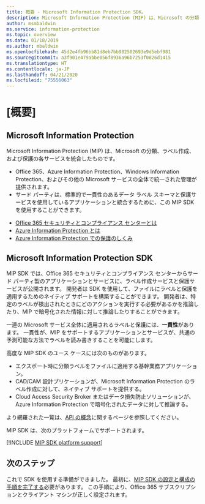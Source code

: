 ```yaml
---
title: 概要 - Microsoft Information Protection SDK。
description: Microsoft Information Protection (MIP) は、Microsoft の分類、ラベル作成、および保護の各サービスを 1 つの管理エクスペリエンスとソフトウェア開発キット (SDK) に統合したものです。
author: msmbaldwin
ms.service: information-protection
ms.topic: overview
ms.date: 01/18/2019
ms.author: mbaldwin
ms.openlocfilehash: 45d2e4fb96bb81d8eb7bb982502693e9d5ebf981
ms.sourcegitcommit: a3f901e479abbe056f8936a96b7253f0826d1415
ms.translationtype: HT
ms.contentlocale: ja-JP
ms.lasthandoff: 04/21/2020
ms.locfileid: "75556063"
---
```

# <a name="overview"></a>[概要]

## <a name="microsoft-information-protection"></a>Microsoft Information Protection

Microsoft Information Protection (MIP) は、Microsoft の分類、ラベル作成、および保護の各サービスを統合したものです。

- Office 365、Azure Information Protection、Windows Information Protection、およびその他の Microsoft サービスの全体で統一された管理が提供されます。 
- サード パーティは、標準的で一貫性のあるデータ ラベル スキーマと保護サービスを使用しているアプリケーションと統合するために、この MIP SDK を使用することができます。

* [Office 365 セキュリティとコンプライアンス センターとは](https://docs.microsoft.com/office365/securitycompliance/)
* [Azure Information Protection とは](/azure/information-protection/understand-explore/what-is-information-protection)
* [Azure Information Protection での保護のしくみ](/azure/information-protection/understand-explore/what-is-information-protection#how-data-is-protected)

## <a name="microsoft-information-protection-sdk"></a>Microsoft Information Protection SDK

MIP SDK では、Office 365 セキュリティとコンプライアンス センターからサード パーティ製のアプリケーションとサービスに、ラベル作成サービスと保護サービスが公開されます。 開発者は SDK を使用して、ファイルにラベルと保護を適用するためのネイティブ サポートを構築することができます。 開発者は、特定のラベルが検出されたときにどのアクションを実行する必要があるかを推論したり、MIP で暗号化された情報に対して推論したりすることができます。 

一連の Microsoft サービス全体に適用されるラベルと保護には、**一貫性**があります。 一貫性が、MIP をサポートするアプリケーションとサービスが、共通の予測可能な方法でラベルを読み書きすることを可能にします。

高度な MIP SDK のユース ケースには次のものがあります。

* エクスポート時に分類ラベルをファイルに適用する基幹業務アプリケーション。
* CAD/CAM 設計プリケーションが、Microsoft Information Protection のラベル作成に対して、ネイティブ サポートを提供する。
* Cloud Access Security Broker またはデータ損失防止ソリューションが、Azure Information Protection で暗号化されたデータに対して推論する。

より網羅された一覧は、[API の概念](concept-apis-use-cases.md)に関するページを参照してください。

MIP SDK は、次のプラットフォームでサポートされます。

[!INCLUDE [MIP SDK platform support](../includes/mip-sdk-platform-support.md)]

## <a name="next-steps"></a>次のステップ

これで SDK を使用する準備ができました。 最初に、[MIP SDK の設定と構成の手順を完了する](setup-configure-mip.md)必要があります。 この手順により、Office 365 サブスクリプションとクライアント マシンが正しく設定されます。

